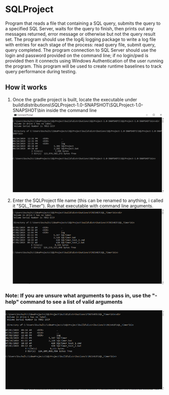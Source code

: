 # SQLProject
Program that reads a file that containing a SQL query, submits the query to a specified SQL Server, waits for the query to finish, then prints out any messages returned, error message or otherwise but not the query result set.   The program should use the log4j logging package to write a log file with entries for each stage of the process: read query file, submit query, query completed.  The program connection to SQL Server should use the login and password provided on the command line; if no login/pwd is provided then it connects using Windows Authentication of the user running the program.  This program will be used to create runtime baselines to track query performance during testing.

## How it works
1. Once the gradle project is built, locate the executable under build\distributions\SQLProject-1.0-SNAPSHOT\SQLProject-1.0-SNAPSHOT\bin inside the command line
![Dir image](https://github.com/BrandonSchultz0731/SQLProject/blob/master/SQLProjectCapture1.PNG)

2. Enter the SQLProject file name (this can be renamed to anything, i called it "SQL_Timer"). Run that executable with command line arguments.
![](SQLProjectGif1.gif)

### Note: If you are unsure what arguments to pass in, use the "-help" command to see a list of valid arguments
![](SQLProjectGif2.gif)
